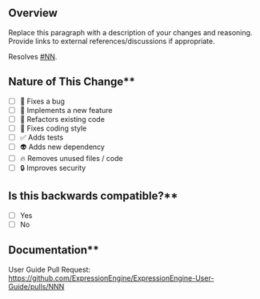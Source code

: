 <!--
ExpressionEngine uses semantic versioning.

- (x.x.X) Bug fixes should target the stability branch
- (x.X.x) Small additive changes should target the next minor branch (release/next-minor if a numbered branch does not yet exist)
- (X.x.x) Breaking or large changes should target the next major branch (release/next-major if a numbered branch does not yet exist)
-->

<!-- What's in this pull request? -->
## Overview

Replace this paragraph with a description of your changes and reasoning. Provide links to external references/discussions if appropriate.

<!-- If this pull request resolves a project issue, provide a link: -->
Resolves [#NN](https://github.com/ExpressionEngine/ExpressionEngine/issues/NN).

## Nature of This Change**

<!-- Check all that apply: -->

- [ ] 🐛 Fixes a bug
- [ ] 🚀 Implements a new feature
- [ ] 🛁 Refactors existing code
- [ ] 💅 Fixes coding style
- [ ] ✅ Adds tests
- [ ] 👽 Adds new dependency
- [ ] 🔥 Removes unused files / code
- [ ] 🔒 Improves security <!-- if your fix would EXPOSE a current security flaw, do not submit a pull request. Instead report a security bug at https://docs.expressionengine.com/latest/bugs_and_security_reports -->

## Is this backwards compatible?**

- [ ] Yes
- [ ] No

## Documentation**
<!-- Required for new features -->
User Guide Pull Request: https://github.com/ExpressionEngine/ExpressionEngine-User-Guide/pulls/NNN

<!-- Don't forget to add a single line changelog for your change to the appropriate file!

- changelogs/patch.rst (x.x.X)
- changelogs/minor.rst (x.X.x)
- changelogs/major.rst (X.x.x)

If you have not already, please sign the Contributor License Agreement: https://www.clahub.com/agreements/ExpressionEngine/ExpressionEngine

Thank you for contributing to ExpressionEngine! -->
